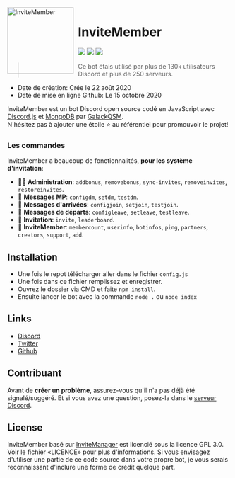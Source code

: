 <img width="150" height="150" align="left" style="float: left; margin: 0 10px 0 0;" alt="InviteMember" src="https://images-ext-1.discordapp.net/external/p4P4gdX0reCQF1ZpeS3Gve77lPVfUMEh5tN7RuGwl_w/https/cdn.discordapp.com/avatars/716660366196604969/a7a1e24aef24ec34a31235ecb6a854e5.webp">  

# InviteMember

[![](https://img.shields.io/discord/761541041152983050.svg?logo=discord&colorB=7289DA)](https://discord.gg/VAatzcw)
[![](https://img.shields.io/badge/discord.js-v12.0.0--dev-blue.svg?logo=npm)](https://github.com/discordjs)
[![](https://img.shields.io/badge/paypal-donate-blue.svg)](https://www.paypal.com/paypalme/DeltaBot)

> Ce bot étais utilisé par plus de 130k utilisateurs Discord et plus de 250 serveurs.

* Date de création: Crée le 22 août 2020
* Date de mise en ligne Github: Le 15 octobre 2020

InviteMember est un bot Discord open source codé en JavaScript avec [Discord.js](https://discord.js.org) et [MongoDB](https://mongodb.com/) par [GalackQSM](https://github.com/GalackQSM).  
N'hésitez pas à ajouter une étoile ⭐ au référentiel pour promouvoir le projet!

### Les commandes

InviteMember a beaucoup de fonctionnalités, **pour les système d'invitation**:

*   👩‍💼 **Administration**: `addbonus`, `removebonus`, `sync-invites`, `removeinvites`, `restoreinvites`. 
*   🚓 **Messages MP**: `configdm`, `setdm`, `testdm`.
*   🚓 **Messages d'arrivées**: `configjoin`, `setjoin`, `testjoin`.
*   🚓 **Messages de départs**: `configleave`, `setleave`, `testleave`.
*   🚓 **Invitation**: `invite`, `leaderboard`.
*   🚓 **InviteMember**: `membercount`, `userinfo`, `botinfos`, `ping`, `partners`, `creators`, `support`, `add`.

## Installation

* Une fois le repot télécharger aller dans le fichier `config.js`
* Une fois dans ce fichier remplissez et enregistrer.
* Ouvrez le dossier via CMD et faite `npm install`.
* Ensuite lancer le bot avec la commande `node .` ou `node index`

## Links

*   [Discord](https://discord.gg/VAatzcw)
*   [Twitter](https://twitter.com/DeltaBotInc)
*   [Github](https://github.com/GalackQSM)

## Contribuant

Avant de **créer un problème**, assurez-vous qu'il n'a pas déjà été signalé/suggéré.
Et si vous avez une question, posez-la dans le [serveur Discord](https://discord.gg/VAatzcw).

## License

InviteMember basé sur [InviteManager](https://github.com/ManageInvite/ManageInvite) est licencié sous la licence GPL 3.0. Voir le fichier «LICENCE» pour plus d'informations. Si vous envisagez d'utiliser une partie de ce code source dans votre propre bot, je vous serais reconnaissant d'inclure une forme de crédit quelque part.
